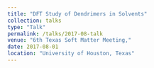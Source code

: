 ```yaml
---
title: "DFT Study of Dendrimers in Solvents"
collection: talks
type: "Talk"
permalink: /talks/2017-08-talk
venue: "6th Texas Soft Matter Meeting,"
date: 2017-08-01
location: "University of Houston, Texas"
---
```

